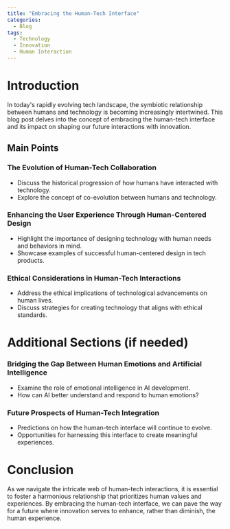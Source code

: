 ```yaml
---
title: "Embracing the Human-Tech Interface"
categories:
  - Blog
tags:
  - Technology
  - Innovation
  - Human Interaction
---
```


# Introduction
In today's rapidly evolving tech landscape, the symbiotic relationship between humans and technology is becoming increasingly intertwined. This blog post delves into the concept of embracing the human-tech interface and its impact on shaping our future interactions with innovation.

## Main Points
### The Evolution of Human-Tech Collaboration
- Discuss the historical progression of how humans have interacted with technology.
- Explore the concept of co-evolution between humans and technology.

### Enhancing the User Experience Through Human-Centered Design
- Highlight the importance of designing technology with human needs and behaviors in mind.
- Showcase examples of successful human-centered design in tech products.

### Ethical Considerations in Human-Tech Interactions
- Address the ethical implications of technological advancements on human lives.
- Discuss strategies for creating technology that aligns with ethical standards.

# Additional Sections (if needed)
### Bridging the Gap Between Human Emotions and Artificial Intelligence
- Examine the role of emotional intelligence in AI development.
- How can AI better understand and respond to human emotions?

### Future Prospects of Human-Tech Integration
- Predictions on how the human-tech interface will continue to evolve.
- Opportunities for harnessing this interface to create meaningful experiences.

# Conclusion
As we navigate the intricate web of human-tech interactions, it is essential to foster a harmonious relationship that prioritizes human values and experiences. By embracing the human-tech interface, we can pave the way for a future where innovation serves to enhance, rather than diminish, the human experience.